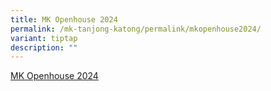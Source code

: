 ```yaml
---
title: MK Openhouse 2024
permalink: /mk-tanjong-katong/permalink/mkopenhouse2024/
variant: tiptap
description: ""
---
```

<p><a href="/files/MK_TKPS_Open_House_2024_Updated.pdf" rel="noopener noreferrer nofollow" target="_blank">MK Openhouse 2024</a></p>